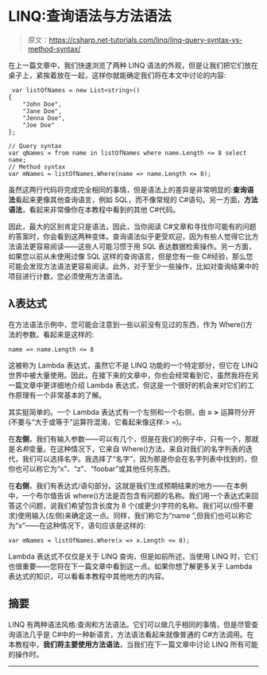 # LINQ:查询语法与方法语法

> 原文：<https://csharp.net-tutorials.com/linq/linq-query-syntax-vs-method-syntax/>

在上一篇文章中，我们快速浏览了两种 LINQ 语法的外观，但是让我们把它们放在桌子上，紧挨着放在一起，这样你就能确定我们将在本文中讨论的内容:

```
 var listOfNames = new List<string>()
{
    "John Doe",
    "Jane Doe",
    "Jenna Doe",
    "Joe Doe"
};

// Query syntax
var qNames = from name in listOfNames where name.Length <= 8 select name;
// Method syntax
var mNames = listOfNames.Where(name => name.Length <= 8);
```

虽然这两行代码将完成完全相同的事情，但是语法上的差异是非常明显的:**查询语法**看起来更像其他查询语言，例如 SQL，而不像常规的 C#语句。另一方面，**方法语法**，看起来非常像你在本教程中看到的其他 C#代码。

因此，最大的区别肯定只是语法，因此，当你阅读 C#文章和寻找你可能有的问题的答案时，你会看到这两种变体。查询语法似乎更受欢迎，因为有些人觉得它比方法语法更容易阅读——这些人可能习惯于用 SQL 表达数据检索操作。另一方面，如果您以前从未使用过像 SQL 这样的查询语言，但是您有一些 C#经验，那么您可能会发现方法语法更容易阅读。此外，对于至少一些操作，比如对查询结果中的项目进行计数，您必须使用方法语法。

## λ表达式

在方法语法示例中，您可能会注意到一些以前没有见过的东西，作为 Where()方法的参数。看起来是这样的:

<input type="hidden" name="IL_IN_ARTICLE">

```
name => name.Length <= 8
```

这被称为 Lambda 表达式，虽然它不是 LINQ 功能的一个特定部分，但它在 LINQ 世界中被大量使用。因此，在接下来的文章中，你也会经常看到它，虽然我将在另一篇文章中更详细地介绍 Lambda 表达式，但这是一个很好的机会来对它们的工作原理有一个非常基本的了解。

其实挺简单的。一个 Lambda 表达式有一个左侧和一个右侧，由 **= >** 运算符分开(不要与“大于或等于”运算符混淆，它看起来像这样:> =)。

在**左侧**，我们有输入参数——可以有几个，但是在我们的例子中，只有一个，那就是*名称*变量。在这种情况下，它来自 Where()方法，来自对我们的名字列表的迭代，我们可以选择名字。我选择了“名字”，因为那是你会在名字列表中找到的，但你也可以称它为“x”、“z”、“foobar”或其他任何东西。

在**右侧**，我们有表达式/语句部分。这就是我们生成预期结果的地方——在本例中，一个布尔值告诉 where()方法是否包含有问题的名称。我们用一个表达式来回答这个问题，说我们希望包含长度为 8 个(或更少)字符的名称。我们可以(但不要求)使用输入(左侧)来确定这一点。同样，我们称它为“name ”,但我们也可以称它为“x”——在这种情况下，语句应该是这样的:

```
var mNames = listOfNames.Where(x => x.Length <= 8);
```

Lambda 表达式不仅仅是关于 LINQ 查询，但是如前所述，当使用 LINQ 时，它们也很重要——您将在下一篇文章中看到这一点。如果你想了解更多关于 Lambda 表达式的知识，可以看看本教程中其他地方的内容。

## 摘要

LINQ 有两种语法风格:查询和方法语法。它们可以做几乎相同的事情，但是尽管查询语法几乎是 C#中的一种新语言，方法语法看起来就像普通的 C#方法调用。在本教程中，**我们将主要使用方法语法**，当我们在下一篇文章中讨论 LINQ 所有可能的操作时。

* * *